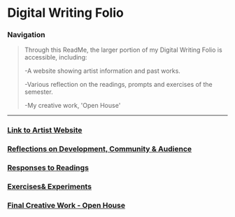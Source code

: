 # Digital Writing Folio

### Navigation
> Through this ReadMe, the larger portion of my Digital Writing Folio is accessible, including:
> 
> -A website showing artist information and past works.
> 
> -Various reflection on the readings, prompts and exercises of the semester.
> 
> -My creative work, 'Open House'
---

### [Link to Artist Website](https://jmartinhorizons.github.io/)

### [Reflections on Development, Community & Audience](development-community-audience.md)

### [Responses to Readings](readings.md)

### [Exercises& Experiments](exercises.md)

### [Final Creative Work - Open House]()
